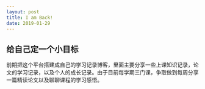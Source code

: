 ```yaml
---
layout: post
title: I am Back!
date: 2019-01-29 
---
```


## 给自己定一个小目标
前期把这个平台搭建成自己的学习记录博客，里面主要分享一些上课知识记录，论文的学习记录，以及个人的成长记录。由于目前每学期三门课，争取做到每周分享一篇精读论文以及聊聊课程的学习感悟。

